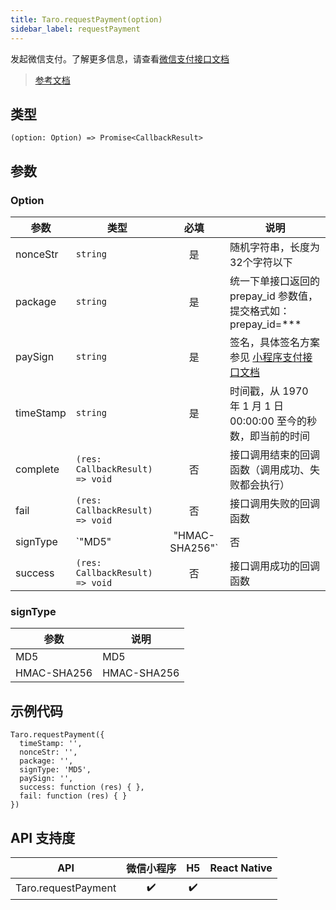 ```yaml
---
title: Taro.requestPayment(option)
sidebar_label: requestPayment
---
```


发起微信支付。了解更多信息，请查看[微信支付接口文档](https://pay.weixin.qq.com/wiki/doc/api/wxa/wxa_api.php?chapter=7_3&index=1)

> [参考文档](https://developers.weixin.qq.com/miniprogram/dev/api/open-api/payment/wx.requestPayment.html)

## 类型

```tsx
(option: Option) => Promise<CallbackResult>
```

## 参数

### Option

| 参数 | 类型 | 必填 | 说明 |
| --- | --- | :---: | --- |
| nonceStr | `string` | 是 | 随机字符串，长度为32个字符以下 |
| package | `string` | 是 | 统一下单接口返回的 prepay_id 参数值，提交格式如：prepay_id=*** |
| paySign | `string` | 是 | 签名，具体签名方案参见 [小程序支付接口文档](https://pay.weixin.qq.com/wiki/doc/api/wxa/wxa_api.php?chapter=7_7&index=3) |
| timeStamp | `string` | 是 | 时间戳，从 1970 年 1 月 1 日 00:00:00 至今的秒数，即当前的时间 |
| complete | `(res: CallbackResult) => void` | 否 | 接口调用结束的回调函数（调用成功、失败都会执行） |
| fail | `(res: CallbackResult) => void` | 否 | 接口调用失败的回调函数 |
| signType | `"MD5" | "HMAC-SHA256"` | 否 | 签名算法 |
| success | `(res: CallbackResult) => void` | 否 | 接口调用成功的回调函数 |

### signType

| 参数 | 说明 |
| --- | --- |
| MD5 | MD5 |
| HMAC-SHA256 | HMAC-SHA256 |

## 示例代码

```tsx
Taro.requestPayment({
  timeStamp: '',
  nonceStr: '',
  package: '',
  signType: 'MD5',
  paySign: '',
  success: function (res) { },
  fail: function (res) { }
})
```

## API 支持度

| API | 微信小程序 | H5 | React Native |
| :---: | :---: | :---: | :---: |
| Taro.requestPayment | ✔️ | ✔️ |  |
